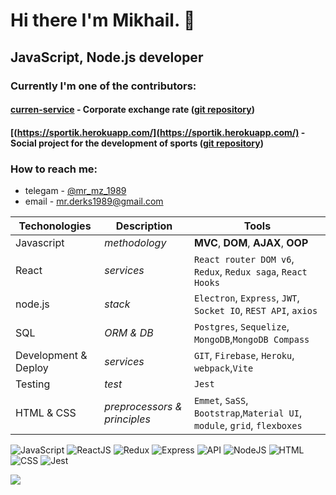 # Hi there I'm Mikhail. 👋

<!--
**compampa/compampa** is a ✨ _special_ ✨ repository because its `README.md` (this file) appears on your GitHub profile.
Here are some ideas to get you started:
- 🔭 I’m currently working on ...
- 🌱 I’m currently learning ...
- 👯 I’m looking to collaborate on ...
- 🤔 I’m looking for help with ...
- 💬 Ask me about ...
- 📫 How to reach me: ...
- 😄 Pronouns: ...
- ⚡ Fun fact: ...
<img height="32" width="32" src="https://cdn.jsdelivr.net/npm/simple-icons@v6/icons/createreactapp.svg"/> <img height="32" width="32" src="https://cdn.jsdelivr.net/npm/simple-icons@v6/icons/javascript.svg" />
<img height="32" width="32" src="https://cdn.jsdelivr.net/npm/simple-icons@v6/icons/html5.svg" />
<img height="32" width="32" src="https://cdn.jsdelivr.net/npm/simple-icons@v6/icons/css3.svg" />
<img height="32" width="32" src="https://cdn.jsdelivr.net/npm/simple-icons@v6/icons/nodedotjs.svg" />
<img height="32" width="32" src="https://cdn.jsdelivr.net/npm/simple-icons@v6/icons/express.svg" />
<img height="32" width="32" src="https://cdn.jsdelivr.net/npm/simple-icons@v6/icons/postgresql.svg" />
<img height="32" width="32" src="https://cdn.jsdelivr.net/npm/simple-icons@v6/icons/redux.svg" />
<img height="32" width="32" src="https://cdn.jsdelivr.net/npm/simple-icons@v6/icons/reduxsaga.svg" />
<img height="32" width="32" src="https://cdn.jsdelivr.net/npm/simple-icons@v6/icons/heroku.svg" />
-->
## JavaScript, Node.js developer 

### Currently I'm one of the contributors:
#### [curren-service](https://curren-service.herokuapp.com/) - Сorporate exchange rate ([git repository](https://github.com/MrZet1989/currency-service))
#### [(https://sportik.herokuapp.com/](https://sportik.herokuapp.com/) - Social project for the development of sports ([git repository](https://github.com/MrZet1989/sport-app))
### How to reach me: 

 - telegam - [@mr_mz_1989](https://t.me/mr_mz_1989) 
 - email - mr.derks1989@gmail.com

Techonologies | Description | Tools
--- | --- | ---
Javascript | *methodology* | **MVC**, **DOM**, **AJAX**, **OOP**
React | *services* | `React router DOM v6`, `Redux`, `Redux saga`, `React Hooks`
node.js | *stack* | `Electron`, `Express`, `JWT`, `Socket IO`, `REST API`, `axios`
SQL | *ORM & DB* |  `Postgres`, `Sequelize`, `MongoDB`,`MongoDB Compass`
Development & Deploy | *services* | `GIT`, `Firebase`, `Heroku`, `webpack`,`Vite`
Testing | *test* | `Jest`
HTML & CSS | *preprocessors & principles* | `Emmet`, `SaSS`, `Bootstrap`,`Material UI`, `module`, `grid`, `flexboxes`


![JavaScript](https://img.shields.io/badge/-JavaScript-090909?style=for-the-badge&logo=JavaScript)
![ReactJS](https://img.shields.io/badge/-React-090909?style=for-the-badge&logo=React)
![Redux](https://img.shields.io/badge/-Redux-090909?style=for-the-badge&logo=Redux)
![Express](https://img.shields.io/badge/-Express-090909?style=for-the-badge&logo=Express)
![API](https://img.shields.io/badge/-REST&#032;API-090909?style=for-the-badge)
![NodeJS](https://img.shields.io/badge/-NodeJs-090909?style=for-the-badge&logo=Node)
![HTML](https://img.shields.io/badge/-HTML-090909?style=for-the-badge&logo=html5)
![CSS](https://img.shields.io/badge/-CSS-090909?style=for-the-badge&logo=css3)
![Jest](https://img.shields.io/badge/-jest-090909?style=for-the-badge&logo=jest)

![](https://visitor-badge.glitch.me/badge?page_id=compampa)
